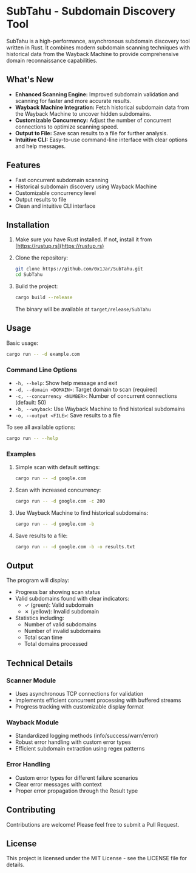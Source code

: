 # SubTahu - Subdomain Discovery Tool

SubTahu is a high-performance, asynchronous subdomain discovery tool written in Rust. It combines modern subdomain scanning techniques with historical data from the Wayback Machine to provide comprehensive domain reconnaissance capabilities.

## What's New

-   **Enhanced Scanning Engine:** Improved subdomain validation and scanning for faster and more accurate results.
-   **Wayback Machine Integration:** Fetch historical subdomain data from the Wayback Machine to uncover hidden subdomains.
-   **Customizable Concurrency:** Adjust the number of concurrent connections to optimize scanning speed.
-   **Output to File:** Save scan results to a file for further analysis.
-   **Intuitive CLI:** Easy-to-use command-line interface with clear options and help messages.

## Features

- Fast concurrent subdomain scanning
- Historical subdomain discovery using Wayback Machine
- Customizable concurrency level
- Output results to file
- Clean and intuitive CLI interface

## Installation

1.  Make sure you have Rust installed. If not, install it from [https://rustup.rs](https://rustup.rs)

2.  Clone the repository:

    ```bash
    git clone https://github.com/0x1Jar/SubTahu.git
    cd SubTahu
    ```

3.  Build the project:

    ```bash
    cargo build --release
    ```

    The binary will be available at `target/release/SubTahu`

## Usage

Basic usage:

```bash
cargo run -- -d example.com
```

### Command Line Options

-   `-h, --help`: Show help message and exit
-   `-d, --domain <DOMAIN>`: Target domain to scan (required)
-   `-c, --concurrency <NUMBER>`: Number of concurrent connections (default: 50)
-   `-b, --wayback`: Use Wayback Machine to find historical subdomains
-   `-o, --output <FILE>`: Save results to a file

To see all available options:

```bash
cargo run -- --help
```

### Examples

1.  Simple scan with default settings:

    ```bash
    cargo run -- -d google.com
    ```

2.  Scan with increased concurrency:

    ```bash
    cargo run -- -d google.com -c 200
    ```

3.  Use Wayback Machine to find historical subdomains:

    ```bash
    cargo run -- -d google.com -b
    ```

4.  Save results to a file:

    ```bash
    cargo run -- -d google.com -b -o results.txt
    ```

## Output

The program will display:

-   Progress bar showing scan status
-   Valid subdomains found with clear indicators:
    -   ✓ (green): Valid subdomain
    -   ✗ (yellow): Invalid subdomain
-   Statistics including:
    -   Number of valid subdomains
    -   Number of invalid subdomains
    -   Total scan time
    -   Total domains processed

## Technical Details

### Scanner Module

-   Uses asynchronous TCP connections for validation
-   Implements efficient concurrent processing with buffered streams
-   Progress tracking with customizable display format

### Wayback Module

-   Standardized logging methods (info/success/warn/error)
-   Robust error handling with custom error types
-   Efficient subdomain extraction using regex patterns

### Error Handling

-   Custom error types for different failure scenarios
-   Clear error messages with context
-   Proper error propagation through the Result type

## Contributing

Contributions are welcome! Please feel free to submit a Pull Request.

## License

This project is licensed under the MIT License - see the LICENSE file for details.